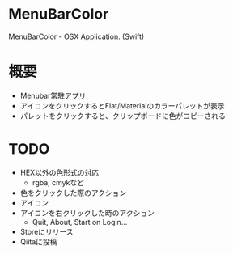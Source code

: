 # MenuBarColor
MenuBarColor - OSX Application. (Swift)

# 概要

* Menubar常駐アプリ
* アイコンをクリックするとFlat/Materialのカラーパレットが表示
* パレットをクリックすると、クリップボードに色がコピーされる

# TODO

* HEX以外の色形式の対応
    * rgba, cmykなど
* 色をクリックした際のアクション
* アイコン
* アイコンを右クリックした時のアクション
    * Quit, About, Start on Login...
* Storeにリリース
* Qiitaに投稿


